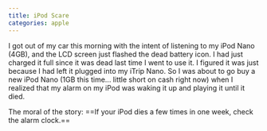 ```yaml
---
title: iPod Scare
categories: apple
---
```


I got out of my car this morning with the intent of listening to my iPod Nano (4GB), and the LCD screen just flashed the dead battery icon. I had just charged it full since it was dead last time I went to use it. I figured it was just because I had left it plugged into my iTrip Nano. So I was about to go buy a new iPod Nano (1GB this time... little short on cash right now) when I realized that my alarm on my iPod was waking it up and playing it until it died.

The moral of the story: ==If your iPod dies a few times in one week, check the alarm clock.==
